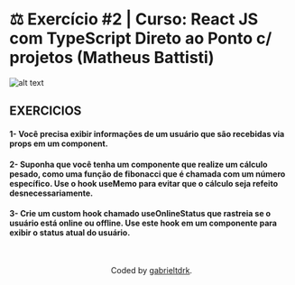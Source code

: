 # ⚖️ Exercício #2 | Curso: React JS com TypeScript Direto ao Ponto c/ projetos (Matheus Battisti)
 


![alt text](https://img.freepik.com/vetores-gratis/programadores-que-usam-a-linguagem-de-programacao-javascript-no-computador-gente-pequena-linguagem-javascript-mecanismo-javascript-conceito-de-desenvolvimento-web-js_335657-2412.jpg?t=st=1703692560~exp=1703693160~hmac=4a82ad47df3d55bc4a190055ead093058ed89e6c40b19cd4a5aedb527afc65c3)

## EXERCICIOS
#### 1- Você precisa exibir informações de um usuário que são recebidas via props em um component.

#### 2- Suponha que você tenha um componente que realize um cálculo pesado, como uma função de fibonacci que é chamada com um número específico. Use o hook useMemo para evitar que o cálculo seja refeito desnecessariamente.

#### 3- Crie um custom hook chamado useOnlineStatus que rastreia se o usuário está online ou offline. Use este hook em um componente para exibir o status atual do usuário.

<br><div align="center">Coded by <a href="https://github.com/gabrieltdrk">gabrieltdrk</a>.</div>